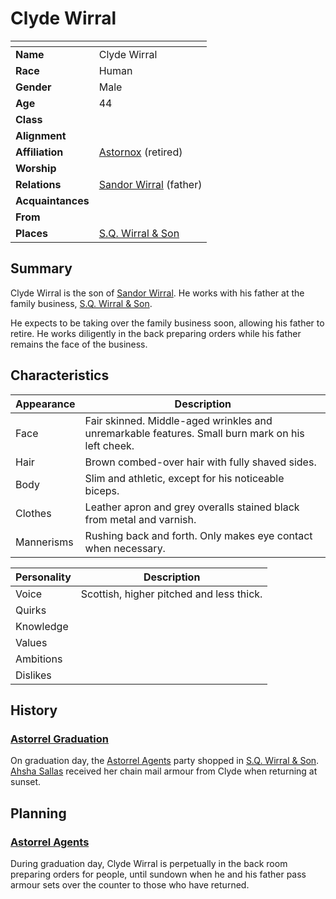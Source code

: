 # Clyde Wirral

| []() | |
| --- | --- |
| **Name** | Clyde Wirral |
| **Race** | Human |
| **Gender** | Male |
| **Age** | 44 |
| **Class** | |
| **Alignment** | |
| **Affiliation** | [Astornox](../organisations/astornox/astornox.md) (retired) |
| **Worship** | |
| **Relations** | [Sandor Wirral](sandor-wirral.md) (father) |
| **Acquaintances** | |
| **From** | |
| **Places** | [S.Q. Wirral & Son](../places/buildings/shops/sq-wirral-and-son.md) |

## Summary

Clyde Wirral is the son of [Sandor Wirral](sandor-wirral.md). He works with his father at the family business, [S.Q. Wirral & Son](../places/buildings/shops/sq-wirral-and-son.md).

He expects to be taking over the family business soon, allowing his father to retire. He works diligently in the back preparing orders while his father remains the face of the business.

## Characteristics

| Appearance | Description |
| --- | --- |
| Face | Fair skinned. Middle-aged wrinkles and unremarkable features. Small burn mark on his left cheek. |
| Hair | Brown combed-over hair with fully shaved sides. |
| Body | Slim and athletic, except for his noticeable biceps. |
| Clothes | Leather apron and grey overalls stained black from metal and varnish. |
| Mannerisms | Rushing back and forth. Only makes eye contact when necessary. |

| Personality | Description |
| --- | --- |
| Voice | Scottish, higher pitched and less thick. |
| Quirks | |
| Knowledge | |
| Values | |
| Ambitions | |
| Dislikes | |

## History

### [Astorrel Graduation](../storylines/astorrel-graduation.md)

On graduation day, the [Astorrel Agents](../campaigns/astorrel-agents/astorrel-agents.md) party shopped in [S.Q. Wirral & Son](../places/buildings/shops/sq-wirral-and-son.md). [Ahsha Sallas](ahsha-sallas.md) received her chain mail armour from Clyde when returning at sunset.

## Planning

### [Astorrel Agents](../campaigns/astorrel-agents/astorrel-agents.md)

During graduation day, Clyde Wirral is perpetually in the back room preparing orders for people, until sundown when he and his father pass armour sets over the counter to those who have returned.
